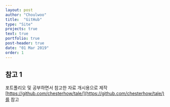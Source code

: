 ```yaml
---
layout: post
author: "Choulwoo"
title:  "GitHub"
type: "Site"
projects: true
text: true
portfolio: true
post-header: true
date: "01 Mar 2019"
order: 1
---
```


## 참고 1
포트폴리오 및 공부하면서 참고한 자료 개시용으로 제작<br>
[https://github.com/chesterhow/tale/](https://github.com/chesterhow/tale/)를 참고
